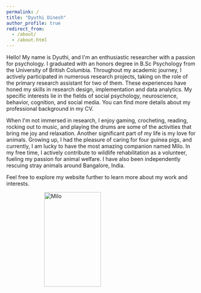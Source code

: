 ```yaml
---
permalink: /
title: "Dyuthi Dinesh"
author_profile: true
redirect_from: 
  - /about/
  - /about.html
---
```


Hello! My name is Dyuthi, and I'm an enthusiastic researcher with a passion for psychology. I graduated with an honors degree in B.Sc Psychology from the University of British Columbia. Throughout my academic journey, I actively participated in numerous research projects, taking on the role of the primary research assistant for two of them. These experiences have honed my skills in research design, implementation and data analytics. My specific interests lie in the fields of social psychology, neuroscience, behavior, cognition, and social media. You can find more details about my professional background in my CV.

  When I'm not immersed in research, I enjoy gaming, crocheting, reading, rocking out to music, and playing the drums are some of the activities that bring me joy and relaxation. Another significant part of my life is my love for animals. Growing up, I had the pleasure of caring for four guinea pigs, and currently, I am lucky to have the most amazing companion named Milo. 
In my free time, I actively contribute to wildlife rehabilitation as a volunteer, fueling my passion for animal welfare. I have also been independently rescuing stray animals around Bangalore, India. 

Feel free to explore my website further to learn more about my work and interests.
      </p>
      <img src="IMG_6752.JPG" alt="Milo" style="width:150px;height:250px;margin-left:100px;">
    </section>

